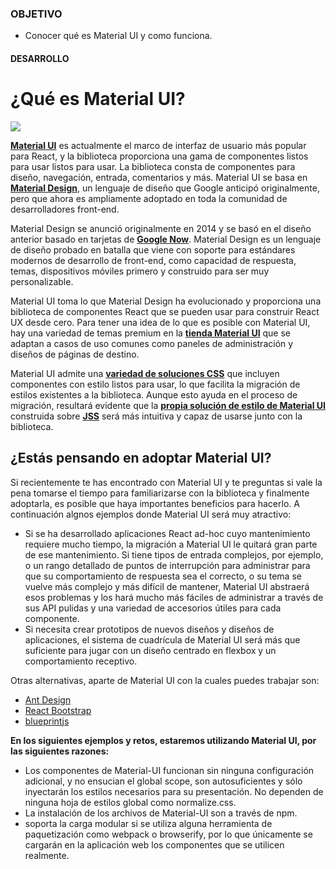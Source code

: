 ### OBJETIVO
- Conocer qué es Material UI y como funciona.

#### DESARROLLO

# ¿Qué es Material UI?

![](https://miro.medium.com/max/480/1*7LOWVelUHYS1iqeX34Whzg.png)

[**Material UI**](https://material-ui.com/) es actualmente el marco de interfaz de usuario más popular para React, y la biblioteca proporciona una gama de componentes listos para usar listos para usar. La biblioteca consta de componentes para diseño, navegación, entrada, comentarios y más. Material UI se basa en [**Material Design**](https://material.io/design/), un lenguaje de diseño que Google anticipó originalmente, pero que ahora es ampliamente adoptado en toda la comunidad de desarrolladores front-end.

Material Design se anunció originalmente en 2014 y se basó en el diseño anterior basado en tarjetas de [**Google Now**](https://en.wikipedia.org/wiki/Google_Now). Material Design es un lenguaje de diseño probado en batalla que viene con soporte para estándares modernos de desarrollo de front-end, como capacidad de respuesta, temas, dispositivos móviles primero y construido para ser muy personalizable.

Material UI toma lo que Material Design ha evolucionado y proporciona una biblioteca de componentes React que se pueden usar para construir React UX desde cero. Para tener una idea de lo que es posible con Material UI, hay una variedad de temas premium en la [**tienda Material UI**](https://material-ui.com/store/) que se adaptan a casos de uso comunes como paneles de administración y diseños de páginas de destino.

Material UI admite una [**variedad de soluciones CSS**](https://material-ui.com/guides/interoperability/) que incluyen componentes con estilo listos para usar, lo que facilita la migración de estilos existentes a la biblioteca. Aunque esto ayuda en el proceso de migración, resultará evidente que la [**propia solución de estilo de Material UI**](https://material-ui.com/styles/basics/#why-use-material-uis-styling-solution) construida sobre [**JSS**](https://github.com/cssinjs/jss) será más intuitiva y capaz de usarse junto con la biblioteca.

## ¿Estás pensando en adoptar Material UI?

Si recientemente te has encontrado con Material UI y te preguntas si vale la pena tomarse el tiempo para familiarizarse con la biblioteca y finalmente adoptarla, es posible que haya importantes beneficios para hacerlo. A continuación algnos ejemplos donde Material UI será muy atractivo:

+ Si se ha desarrollado aplicaciones React ad-hoc cuyo mantenimiento requiere mucho tiempo, la migración a Material UI le quitará gran parte de ese mantenimiento. Si tiene tipos de entrada complejos, por ejemplo, o un rango detallado de puntos de interrupción para administrar para que su comportamiento de respuesta sea el correcto, o su tema se vuelve más complejo y más difícil de mantener, Material UI abstraerá esos problemas y los hará mucho más fáciles de administrar a través de sus API pulidas y una variedad de accesorios útiles para cada componente.
+ Si necesita crear prototipos de nuevos diseños y diseños de aplicaciones, el sistema de cuadrícula de Material UI será más que suficiente para jugar con un diseño centrado en flexbox y un comportamiento receptivo.

Otras alternativas, aparte de Material UI con la cuales puedes trabajar son:

+ [Ant Design](https://ant.design/)
+ [React Bootstrap](https://react-bootstrap.github.io/)
+ [blueprintjs](https://blueprintjs.com/)

**En los siguientes ejemplos y retos, estaremos utilizando Material UI, por las siguientes razones:**

+ Los componentes de Material-UI funcionan sin ninguna configuración adicional, y no ensucian el global scope, son autosuficientes y sólo inyectarán los estilos necesarios para su presentación. No dependen de ninguna hoja de estilos global como normalize.css.
+ La instalación de los archivos de Material-UI son a través de npm.
+ soporta la carga modular si se utiliza alguna herramienta de paquetización como webpack o browserify, por lo que únicamente se cargarán en la aplicación web los componentes que se utilicen realmente.
